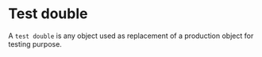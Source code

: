 # Test double

A `test double` is any object used as replacement of a production
object for testing purpose.
